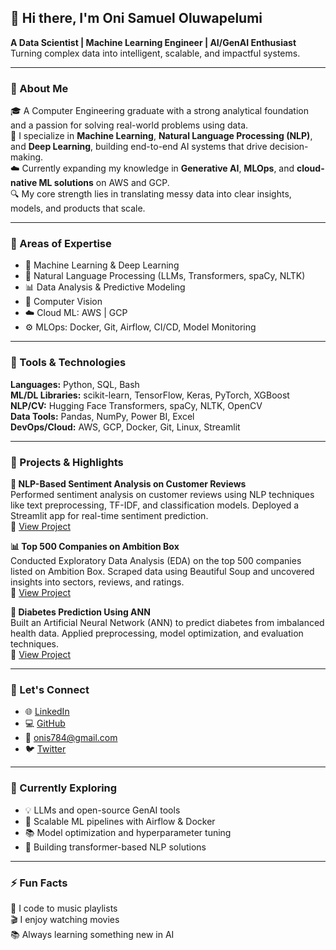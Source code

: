 ## 👋 Hi there, I'm Oni Samuel Oluwapelumi  
**A Data Scientist | Machine Learning Engineer | AI/GenAI Enthusiast**  
Turning complex data into intelligent, scalable, and impactful systems.

---

### 🚀 About Me

🎓 A Computer Engineering graduate with a strong analytical foundation and a passion for solving real-world problems using data.  
🧠 I specialize in **Machine Learning**, **Natural Language Processing (NLP)**, and **Deep Learning**, building end-to-end AI systems that drive decision-making.  
☁️ Currently expanding my knowledge in **Generative AI**, **MLOps**, and **cloud-native ML solutions** on AWS and GCP.  
🔍 My core strength lies in translating messy data into clear insights, models, and products that scale.  

---

### 🧠 Areas of Expertise

- 🤖 Machine Learning & Deep Learning  
- 🧠 Natural Language Processing (LLMs, Transformers, spaCy, NLTK)  
- 📊 Data Analysis & Predictive Modeling  
- 🔬 Computer Vision  
- ☁️ Cloud ML: AWS | GCP  
- ⚙️ MLOps: Docker, Git, Airflow, CI/CD, Model Monitoring

---

### 🧰 Tools & Technologies

**Languages:** Python, SQL, Bash  
**ML/DL Libraries:** scikit-learn, TensorFlow, Keras, PyTorch, XGBoost  
**NLP/CV:** Hugging Face Transformers, spaCy, NLTK, OpenCV  
**Data Tools:** Pandas, NumPy, Power BI, Excel  
**DevOps/Cloud:** AWS, GCP, Docker, Git, Linux, Streamlit  

---

### 📌 Projects & Highlights

**🧠 NLP-Based Sentiment Analysis on Customer Reviews**  
Performed sentiment analysis on customer reviews using NLP techniques like text preprocessing, TF-IDF, and classification models. Deployed a Streamlit app for real-time sentiment prediction.  
🔗 [View Project](https://github.com/oni-samuel/Natural-Language-Processing-NLP-)

**📊 Top 500 Companies on Ambition Box**  
Conducted Exploratory Data Analysis (EDA) on the top 500 companies listed on Ambition Box. Scraped data using Beautiful Soup and uncovered insights into sectors, reviews, and ratings.  
🔗 [View Project](https://github.com/oni-samuel/Innomatics-EDA-Data-Analysis)

**🤖 Diabetes Prediction Using ANN**  
Built an Artificial Neural Network (ANN) to predict diabetes from imbalanced health data. Applied preprocessing, model optimization, and evaluation techniques.  
🔗 [View Project](https://github.com/oni-samuel/ANN-Diabetes-Prediction)

---

### 💬 Let's Connect

- 🌐 [LinkedIn](https://www.linkedin.com/in/samuel-oni)  
- 💻 [GitHub](https://github.com/oni-samuel)  
- 📧 onis784@gmail.com
- 🐦 [Twitter](https://x.com/os_oluwapelumi)

---

### 🎯 Currently Exploring

- 💡 LLMs and open-source GenAI tools  
- 🧱 Scalable ML pipelines with Airflow & Docker  
- 📚 Model optimization and hyperparameter tuning  
- 🧠 Building transformer-based NLP solutions

---

### ⚡ Fun Facts

🎵 I code to music playlists  
🎬 I enjoy watching movies   
📚 Always learning something new in AI


```python

```

